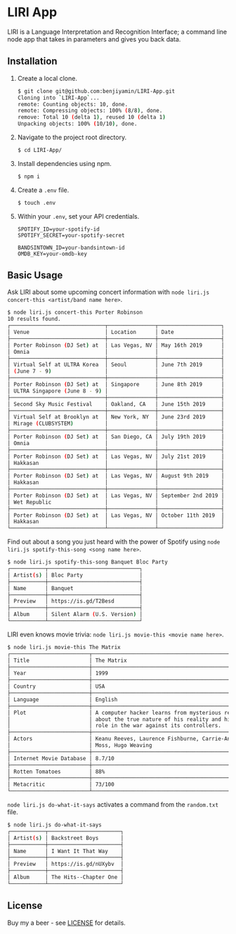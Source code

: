 # LIRI App

LIRI is a Language Interpretation and Recognition Interface; a command line node app that takes in parameters and gives you back data.

## Installation

1. Create a local clone.
   
    ```bash
    $ git clone git@github.com:benjiyamin/LIRI-App.git
    Cloning into `LIRI-App`...
    remote: Counting objects: 10, done.
    remote: Compressing objects: 100% (8/8), done.
    remove: Total 10 (delta 1), reused 10 (delta 1)
    Unpacking objects: 100% (10/10), done.
    ```

2. Navigate to the project root directory.

    ```bash
    $ cd LIRI-App/
    ```

3. Install dependencies using npm.
   
    ```bash
    $ npm i
    ```

4. Create a `.env` file.
   
    ```bash
    $ touch .env
    ```

5. Within your `.env`, set your API credentials.
   
    ```
    SPOTIFY_ID=your-spotify-id
    SPOTIFY_SECRET=your-spotify-secret

    BANDSINTOWN_ID=your-bandsintown-id
    OMDB_KEY=your-omdb-key
    ```


## Basic Usage

Ask LIRI about some upcoming concert information with `node liri.js concert-this <artist/band name here>`.

```bash
$ node liri.js concert-this Porter Robinson
10 results found.
┌──────────────────────────────┬───────────────┬────────────────────┐
│ Venue                        │ Location      │ Date               │
├──────────────────────────────┼───────────────┼────────────────────┤
│ Porter Robinson (DJ Set) at  │ Las Vegas, NV │ May 16th 2019      │
│ Omnia                        │               │                    │
├──────────────────────────────┼───────────────┼────────────────────┤
│ Virtual Self at ULTRA Korea  │ Seoul         │ June 7th 2019      │
│ (June 7 - 9)                 │               │                    │
├──────────────────────────────┼───────────────┼────────────────────┤
│ Porter Robinson (DJ Set) at  │ Singapore     │ June 8th 2019      │
│ ULTRA Singapore (June 8 - 9) │               │                    │
├──────────────────────────────┼───────────────┼────────────────────┤
│ Second Sky Music Festival    │ Oakland, CA   │ June 15th 2019     │
├──────────────────────────────┼───────────────┼────────────────────┤
│ Virtual Self at Brooklyn at  │ New York, NY  │ June 23rd 2019     │
│ Mirage (CLUBSYSTEM)          │               │                    │
├──────────────────────────────┼───────────────┼────────────────────┤
│ Porter Robinson (DJ Set) at  │ San Diego, CA │ July 19th 2019     │
│ Omnia                        │               │                    │
├──────────────────────────────┼───────────────┼────────────────────┤
│ Porter Robinson (DJ Set) at  │ Las Vegas, NV │ July 21st 2019     │
│ Hakkasan                     │               │                    │
├──────────────────────────────┼───────────────┼────────────────────┤
│ Porter Robinson (DJ Set) at  │ Las Vegas, NV │ August 9th 2019    │
│ Hakkasan                     │               │                    │
├──────────────────────────────┼───────────────┼────────────────────┤
│ Porter Robinson (DJ Set) at  │ Las Vegas, NV │ September 2nd 2019 │
│ Wet Republic                 │               │                    │
├──────────────────────────────┼───────────────┼────────────────────┤
│ Porter Robinson (DJ Set) at  │ Las Vegas, NV │ October 11th 2019  │
│ Hakkasan                     │               │                    │
└──────────────────────────────┴───────────────┴────────────────────┘

```

Find out about  a song you just heard with the power of Spotify using `node liri.js spotify-this-song <song name here>`.

```bash
$ node liri.js spotify-this-song Banquet Bloc Party
┌───────────┬─────────────────────────────┐
│ Artist(s) │ Bloc Party                  │
├───────────┼─────────────────────────────┤
│ Name      │ Banquet                     │
├───────────┼─────────────────────────────┤
│ Preview   │ https://is.gd/T2Besd        │
├───────────┼─────────────────────────────┤
│ Album     │ Silent Alarm (U.S. Version) │
└───────────┴─────────────────────────────┘

```

LIRI even knows movie trivia: `node liri.js movie-this <movie name here>`.

```bash
$ node liri.js movie-this The Matrix
┌─────────────────────────┬──────────────────────────────────────────────────┐
│ Title                   │ The Matrix                                       │
├─────────────────────────┼──────────────────────────────────────────────────┤
│ Year                    │ 1999                                             │
├─────────────────────────┼──────────────────────────────────────────────────┤
│ Country                 │ USA                                              │
├─────────────────────────┼──────────────────────────────────────────────────┤
│ Language                │ English                                          │
├─────────────────────────┼──────────────────────────────────────────────────┤
│ Plot                    │ A computer hacker learns from mysterious rebels  │
│                         │ about the true nature of his reality and his     │
│                         │ role in the war against its controllers.         │
├─────────────────────────┼──────────────────────────────────────────────────┤
│ Actors                  │ Keanu Reeves, Laurence Fishburne, Carrie-Anne    │
│                         │ Moss, Hugo Weaving                               │
├─────────────────────────┼──────────────────────────────────────────────────┤
│ Internet Movie Database │ 8.7/10                                           │
├─────────────────────────┼──────────────────────────────────────────────────┤
│ Rotten Tomatoes         │ 88%                                              │
├─────────────────────────┼──────────────────────────────────────────────────┤
│ Metacritic              │ 73/100                                           │
└─────────────────────────┴──────────────────────────────────────────────────┘

```

`node liri.js do-what-it-says` activates a command from the `random.txt` file.

```bash
$ node liri.js do-what-it-says
┌───────────┬───────────────────────┐
│ Artist(s) │ Backstreet Boys       │
├───────────┼───────────────────────┤
│ Name      │ I Want It That Way    │
├───────────┼───────────────────────┤
│ Preview   │ https://is.gd/nUXybv  │
├───────────┼───────────────────────┤
│ Album     │ The Hits--Chapter One │
└───────────┴───────────────────────┘

```



## License

Buy my a beer - see [LICENSE](LICENSE.md) for details.
